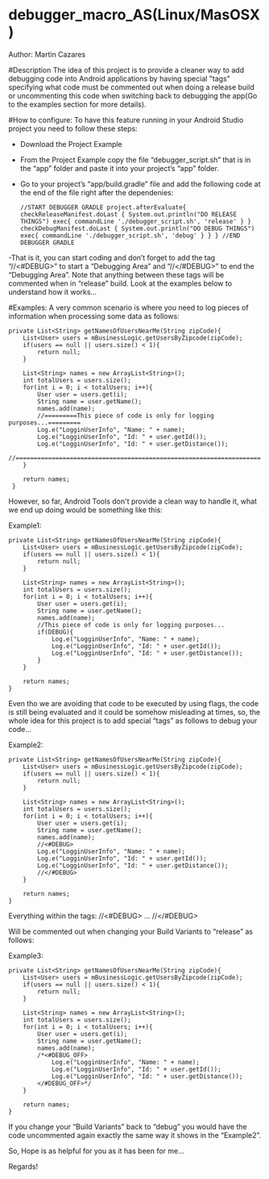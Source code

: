 # debugger_macro_AS(Linux/MasOSX)
Author: Martin Cazares

#Description
The idea of this project is to provide a cleaner way to add debugging code into Android applications by having
special "tags" specifying what code must be commented out when doing a release build or uncommenting this code when switching back to debugging the app(Go to the examples section for more details).

#How to configure:
To have this feature running in your Android Studio project you need to follow these steps:
- Download the Project Example
- From the Project Example copy the file “debugger_script.sh” that is in the “app” folder and paste it into your project’s “app” folder.
- Go to your project’s “app/build.gradle” file and add the following code at the end of the file right after the dependenies:

    `//START DEBUGGER GRADLE
     project.afterEvaluate{
        checkReleaseManifest.doLast {
            System.out.println("DO RELEASE THINGS")
            exec{
                commandLine './debugger_script.sh', 'release'
            }
        }
        checkDebugManifest.doLast {
            System.out.println("DO DEBUG THINGS")
            exec{
                commandLine './debugger_script.sh', 'debug'
            }
        }
    }
    //END DEBUGGER GRADLE`


-That is it, you can start coding and don’t forget to add the tag “//<#DEBUG>” to start a “Debugging Area” and “//</#DEBUG>” to end the “Debugging Area”. Note that anything between these tags will be commented when in “release” build. Look at the examples below to understand how it works…


#Examples:
A very common scenario is where you need to log pieces of information when processing some data as follows:

    private List<String> getNamesOfUsersNearMe(String zipCode){
        List<User> users = mBusinessLogic.getUsersByZipcode(zipCode);
        if(users == null || users.size() < 1){
            return null;
        }

        List<String> names = new ArrayList<String>();
        int totalUsers = users.size();
        for(int i = 0; i < totalUsers; i++){
            User user = users.get(i);
            String name = user.getName();
            names.add(name);
            //=========This piece of code is only for logging purposes...=========
            Log.e("LogginUserInfo", "Name: " + name);
            Log.e("LogginUserInfo", "Id: " + user.getId());
            Log.e("LogginUserInfo", "Id: " + user.getDistance());
            //====================================================================
        }

        return names;
     }

However, so far, Android Tools don't provide a clean way to handle it, what we end up doing would be something like this:

Example1:

    private List<String> getNamesOfUsersNearMe(String zipCode){
        List<User> users = mBusinessLogic.getUsersByZipcode(zipCode);
        if(users == null || users.size() < 1){
            return null;
        }

        List<String> names = new ArrayList<String>();
        int totalUsers = users.size();
        for(int i = 0; i < totalUsers; i++){
            User user = users.get(i);
            String name = user.getName();
            names.add(name);
            //This piece of code is only for logging purposes...
            if(DEBUG){
                Log.e("LogginUserInfo", "Name: " + name);
                Log.e("LogginUserInfo", "Id: " + user.getId());
                Log.e("LogginUserInfo", "Id: " + user.getDistance());
            }
        }

        return names;
    }

Even tho we are avoiding that code to be executed by using flags, the code is still being evaluated and it could be somehow misleading at times, so, the whole idea for this project is to add special “tags” as follows to debug your code…

Example2:

    private List<String> getNamesOfUsersNearMe(String zipCode){
        List<User> users = mBusinessLogic.getUsersByZipcode(zipCode);
        if(users == null || users.size() < 1){
            return null;
        }

        List<String> names = new ArrayList<String>();
        int totalUsers = users.size();
        for(int i = 0; i < totalUsers; i++){
            User user = users.get(i);
            String name = user.getName();
            names.add(name);
            //<#DEBUG>
            Log.e("LogginUserInfo", "Name: " + name);
            Log.e("LogginUserInfo", "Id: " + user.getId());
            Log.e("LogginUserInfo", "Id: " + user.getDistance());
            //</#DEBUG>
        }

        return names;
    }

Everything within the tags:
//<#DEBUG>
…
//</#DEBUG>

Will be commented out when changing your Build Variants to “release” as follows:

Example3:

    private List<String> getNamesOfUsersNearMe(String zipCode){
        List<User> users = mBusinessLogic.getUsersByZipcode(zipCode);
        if(users == null || users.size() < 1){
            return null;
        }

        List<String> names = new ArrayList<String>();
        int totalUsers = users.size();
        for(int i = 0; i < totalUsers; i++){
            User user = users.get(i);
            String name = user.getName();
            names.add(name);
            /*<#DEBUG_OFF>
                Log.e("LogginUserInfo", "Name: " + name);
                Log.e("LogginUserInfo", "Id: " + user.getId());
                Log.e("LogginUserInfo", "Id: " + user.getDistance());
            </#DEBUG_OFF>*/
        }

        return names;
    }

If you change your “Build Variants” back to “debug” you would have the code uncommented again exactly the same way it shows in the “Example2”.


So, Hope is as helpful for you as it has been for me…

Regards!